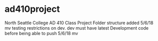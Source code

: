 # ad410project
North Seattle College AD 410 Class Project
Folder structure added 5/6/18 mv
testing restrictions on dev.  dev must have latest Development code before being able to push 5/6/18 mv
